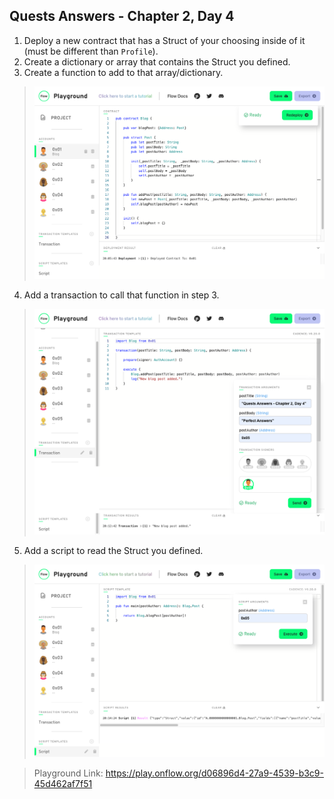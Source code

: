 ## Quests Answers - Chapter 2, Day 4

1. Deploy a new contract that has a Struct of your choosing inside of it (must be different than `Profile`).
2. Create a dictionary or array that contains the Struct you defined.
3. Create a function to add to that array/dictionary.
> <img src="/chapter2/day4/screenshot_01_C2_D4.png" alt="screenshot" size="400">

4. Add a transaction to call that function in step 3.
> <img src="/chapter2/day4/screenshot_02_C2_D4.png" alt="screenshot" size="400">

5. Add a script to read the Struct you defined.
> <img src="/chapter2/day4/screenshot_03_C2_D4.png" alt="screenshot" size="400">

> Playground Link: https://play.onflow.org/d06896d4-27a9-4539-b3c9-45d462af7f51
